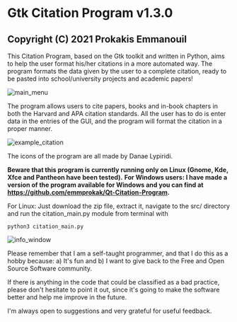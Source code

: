 # Gtk Citation Program v1.3.0
## Copyright (C) 2021 Prokakis Emmanouil

This Citation Program, based on the Gtk toolkit and written in Python, aims to help the user format his/her citations in a more automated way. The program formats the data given by the user to a complete citation, ready to be pasted into school/university projects and academic papers!


![main_menu](https://user-images.githubusercontent.com/89413115/140489448-b7d1d652-e68f-4b12-a1ce-fba543ef1aa6.png)


The program allows users to cite papers, books and in-book chapters in both the Harvard and APA citation standards. All the user has to do is enter data in the entries of the GUI, and the program will format the citation in a proper manner.


![example_citation](https://user-images.githubusercontent.com/89413115/140489472-c38f8d15-b13e-4959-9459-62849dbe35f0.png)


The icons of the program are all made by Danae Lypiridi.

**Beware that this program is currently running only on Linux (Gnome, Kde, Xfce and Pantheon have been tested).**
**For Windows users: I have made a version of the program available for Windows and you can find at https://github.com/emmprokak/Qt-Citation-Program.**

For Linux: Just download the zip file, extract it, navigate to the src/ directory and run the citation_main.py module from terminal with
```
python3 citation_main.py
```

![info_window](https://user-images.githubusercontent.com/89413115/140489533-5fe5db95-082e-466c-b963-6f344cd7881c.png)

Please remember that I am a self-taught programmer, and that I do this as a hobby because: a) It's fun and b) I want to give back to the Free and Open Source Software community.

If there is anything in the code that could be classified as a bad practice, please don't hesitate to point it out, since it's going to make the software better and help me improve in the future.

I'm always open to suggestions and very grateful for useful feedback.

